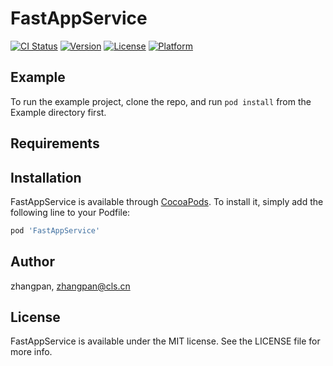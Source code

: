 # FastAppService

[![CI Status](https://img.shields.io/travis/zhangpan/FastAppService.svg?style=flat)](https://travis-ci.org/zhangpan/FastAppService)
[![Version](https://img.shields.io/cocoapods/v/FastAppService.svg?style=flat)](https://cocoapods.org/pods/FastAppService)
[![License](https://img.shields.io/cocoapods/l/FastAppService.svg?style=flat)](https://cocoapods.org/pods/FastAppService)
[![Platform](https://img.shields.io/cocoapods/p/FastAppService.svg?style=flat)](https://cocoapods.org/pods/FastAppService)

## Example

To run the example project, clone the repo, and run `pod install` from the Example directory first.

## Requirements

## Installation

FastAppService is available through [CocoaPods](https://cocoapods.org). To install
it, simply add the following line to your Podfile:

```ruby
pod 'FastAppService'
```

## Author

zhangpan, zhangpan@cls.cn

## License

FastAppService is available under the MIT license. See the LICENSE file for more info.
